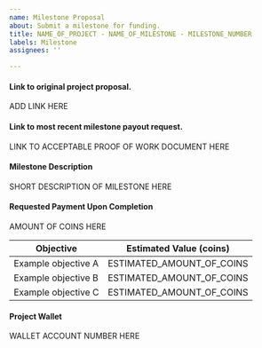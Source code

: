 ```yaml
---
name: Milestone Proposal
about: Submit a milestone for funding.
title: NAME_OF_PROJECT - NAME_OF_MILESTONE - MILESTONE_NUMBER
labels: Milestone
assignees: ''

---
```


#### Link to original project proposal.
ADD LINK HERE

#### Link to most recent milestone payout request.
LINK TO ACCEPTABLE PROOF OF WORK DOCUMENT HERE

#### Milestone Description
SHORT DESCRIPTION OF MILESTONE HERE

#### Requested Payment Upon Completion
AMOUNT OF COINS HERE

| Objective           | Estimated Value (coins)   |
| ------------------- | ------------------------- |
| Example objective A | ESTIMATED_AMOUNT_OF_COINS |
| Example objective B | ESTIMATED_AMOUNT_OF_COINS |
| Example objective C | ESTIMATED_AMOUNT_OF_COINS |

#### Project Wallet
WALLET ACCOUNT NUMBER HERE
